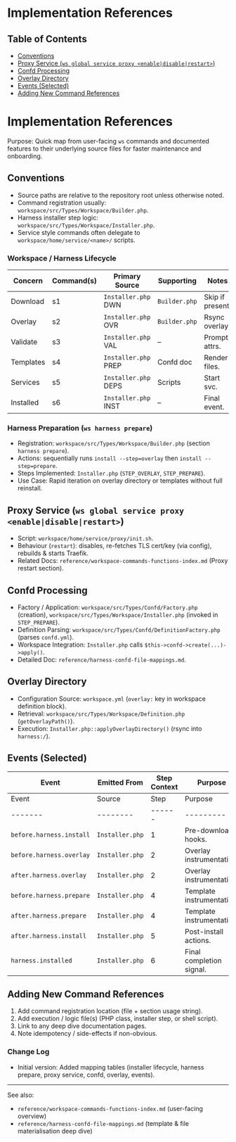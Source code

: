 # Implementation References

<!-- TOC -->
## Table of Contents

- [Conventions](#conventions)
- [Proxy Service (`ws global service proxy <enable|disable|restart>`)](#proxy-service-ws-global-service-proxy-enabledisablerestart)
- [Confd Processing](#confd-processing)
- [Overlay Directory](#overlay-directory)
- [Events (Selected)](#events-selected)
- [Adding New Command References](#adding-new-command-references)

<!-- /TOC -->
# Implementation References

Purpose: Quick map from user-facing `ws` commands and documented features to
their underlying source files for faster maintenance and onboarding.

## Conventions

- Source paths are relative to the repository root unless otherwise noted.
- Command registration usually: `workspace/src/Types/Workspace/Builder.php`.
- Harness installer step logic: `workspace/src/Types/Workspace/Installer.php`.
- Service style commands often delegate to
  `workspace/home/service/<name>/` scripts.

### Workspace / Harness Lifecycle

| Concern | Command(s) | Primary Source | Supporting | Notes |
|---------|------------|----------------|-----------|-------|
| Download | s1 | `Installer.php` DWN | `Builder.php` | Skip if present. |
| Overlay | s2 | `Installer.php` OVR | `Builder.php` | Rsync overlay. |
| Validate | s3 | `Installer.php` VAL | – | Prompt attrs. |
| Templates | s4 | `Installer.php` PREP | Confd doc | Render files. |
| Services | s5 | `Installer.php` DEPS | Scripts | Start svc. |
| Installed | s6 | `Installer.php` INST | – | Final event. |

### Harness Preparation (`ws harness prepare`)

- Registration: `workspace/src/Types/Workspace/Builder.php` (section `harness prepare`).
- Actions: sequentially runs `install --step=overlay` then `install --step=prepare`.
- Steps Implemented: `Installer.php` (`STEP_OVERLAY`, `STEP_PREPARE`).
- Use Case: Rapid iteration on overlay directory or templates without full reinstall.

## Proxy Service (`ws global service proxy <enable|disable|restart>`)

- Script: `workspace/home/service/proxy/init.sh`.
- Behaviour (`restart`): disables, re-fetches TLS cert/key (via config),
  rebuilds & starts Traefik.
- Related Docs: `reference/workspace-commands-functions-index.md` (Proxy
  restart section).

## Confd Processing

- Factory / Application: `workspace/src/Types/Confd/Factory.php` (creation),
  `workspace/src/Types/Workspace/Installer.php` (invoked in `STEP_PREPARE`).
- Definition Parsing: `workspace/src/Types/Confd/DefinitionFactory.php` (parses `confd.yml`).
- Workspace Integration: `Installer.php` calls `$this->confd->create(...)->apply()`.
- Detailed Doc: `reference/harness-confd-file-mappings.md`.

## Overlay Directory

- Configuration Source: `workspace.yml` (`overlay:` key in workspace definition block).
- Retrieval: `workspace/src/Types/Workspace/Definition.php` (`getOverlayPath()`).
- Execution: `Installer.php::applyOverlayDirectory()` (rsync into `harness:/`).

## Events (Selected)

| Event | Emitted From | Step Context | Purpose |
|-------|--------------|--------------|---------|
| Event | Source | Step | Purpose |
|-------|--------|------|---------|
| `before.harness.install` | `Installer.php` | 1 | Pre-download hooks. |
| `before.harness.overlay` | `Installer.php` | 2 | Overlay instrumentation. |
| `after.harness.overlay` | `Installer.php` | 2 | Overlay instrumentation. |
| `before.harness.prepare` | `Installer.php` | 4 | Template instrumentation. |
| `after.harness.prepare` | `Installer.php` | 4 | Template instrumentation. |
| `after.harness.install` | `Installer.php` | 5 | Post-install actions. |
| `harness.installed` | `Installer.php` | 6 | Final completion signal. |

## Adding New Command References

1. Add command registration location (file + section usage string).
2. Add execution / logic file(s) (PHP class, installer step, or shell script).
3. Link to any deep dive documentation pages.
4. Note idempotency / side-effects if non-obvious.

### Change Log

- Initial version: Added mapping tables (installer lifecycle, harness prepare,
  proxy service, confd, overlay, events).

---

See also:

- `reference/workspace-commands-functions-index.md` (user-facing overview)
- `reference/harness-confd-file-mappings.md` (template & file materialisation
  deep dive)
